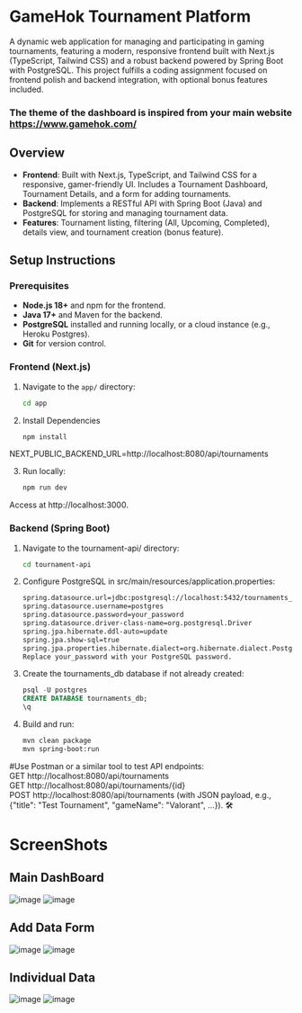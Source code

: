 # GameHok Tournament Platform

A dynamic web application for managing and participating in gaming tournaments, featuring a modern, responsive frontend built with Next.js (TypeScript, Tailwind CSS) and a robust backend powered by Spring Boot with PostgreSQL. This project fulfills a coding assignment focused on frontend polish and backend integration, with optional bonus features included. 

### The theme of the dashboard  is inspired from your main website **https://www.gamehok.com/**

## Overview

- **Frontend**: Built with Next.js, TypeScript, and Tailwind CSS for a responsive, gamer-friendly UI. Includes a Tournament Dashboard, Tournament Details, and a form for adding tournaments.
- **Backend**: Implements a RESTful API with Spring Boot (Java) and PostgreSQL for storing and managing tournament data.
- **Features**: Tournament listing, filtering (All, Upcoming, Completed), details view, and tournament creation (bonus feature).

## Setup Instructions

### Prerequisites

- **Node.js 18+** and npm for the frontend.
- **Java 17+** and Maven for the backend.
- **PostgreSQL** installed and running locally, or a cloud instance (e.g., Heroku Postgres).
- **Git** for version control.

### Frontend (Next.js)

1. Navigate to the `app/` directory:
   ```bash
   cd app
   
2. Install Dependencies
      ```bash
      npm install

NEXT_PUBLIC_BACKEND_URL=http://localhost:8080/api/tournaments

3. Run locally:
   ```bash
   npm run dev

Access at http://localhost:3000.

### Backend (Spring Boot)
1. Navigate to the tournament-api/ directory:
   ```bash
   cd tournament-api

2. Configure PostgreSQL in src/main/resources/application.properties:
   ```bash
   spring.datasource.url=jdbc:postgresql://localhost:5432/tournaments_db
   spring.datasource.username=postgres
   spring.datasource.password=your_password
   spring.datasource.driver-class-name=org.postgresql.Driver
   spring.jpa.hibernate.ddl-auto=update
   spring.jpa.show-sql=true
   spring.jpa.properties.hibernate.dialect=org.hibernate.dialect.PostgreSQLDialect
   Replace your_password with your PostgreSQL password.

3. Create the tournaments_db database if not already created:
   ```sql
   psql -U postgres
   CREATE DATABASE tournaments_db;
   \q

4. Build and run:
   ```bash
   mvn clean package
   mvn spring-boot:run

#Use Postman or a similar tool to test API endpoints:  
GET http://localhost:8080/api/tournaments  
GET http://localhost:8080/api/tournaments/{id}  
POST http://localhost:8080/api/tournaments (with JSON payload, e.g., {"title": "Test Tournament", "gameName": "Valorant", ...}). 🛠️

# ScreenShots

## Main DashBoard
![image](https://github.com/user-attachments/assets/056e4608-fc27-4857-ae3f-625017daaae5)
![image](https://github.com/user-attachments/assets/78003b77-7fda-464b-9979-f94ef5fe6749)

## Add Data Form

![image](https://github.com/user-attachments/assets/7e5d5bd6-bc3d-46bc-b13b-bb17c268c89d)
![image](https://github.com/user-attachments/assets/7ca39ee3-f5fc-4ed0-8247-9d755826e5a4)

## Individual Data

![image](https://github.com/user-attachments/assets/9ad7cb48-a473-4c53-b37d-332f8331f81f)
![image](https://github.com/user-attachments/assets/b4b1a666-df75-4235-8bbb-30ec8fc50ee6)




